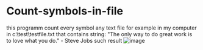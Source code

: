 # Count-symbols-in-file
this programm count every symbol any text file
for example in my computer in c:\test\testfile.txt that contains string: "The only way to do great work is to love what you do." - Steve Jobs
such result 
![image](https://user-images.githubusercontent.com/106063042/231396567-ff4bb918-078b-4470-934b-39586ed0c45b.png)
